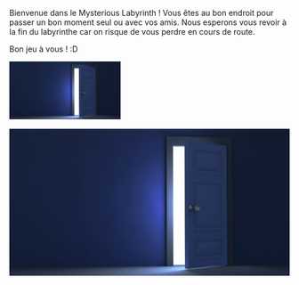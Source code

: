 Bienvenue dans le Mysterious Labyrinth ! 
Vous êtes au bon endroit pour passer un bon moment seul ou avec vos amis.
Nous esperons vous revoir à la fin du labyrinthe car on risque de vous perdre en cours de route.

Bon jeu à vous ! :D

<a href="https://github.com/Vaksalan/myLabesgi/blob/main/salle1.md">
    <img src="./images/door.jpg" alt="drawing" width="200" />
</a>

[![door2](./images/door.jpg)](https://github.com/Vaksalan/myLabesgi/blob/main/salle2.md )
